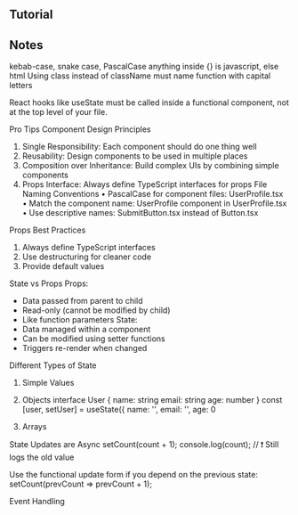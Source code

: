 ## Tutorial

## Notes

kebab-case, snake case, PascalCase
anything inside {} is javascript, else html
Using class instead of className
must name function with capital letters

React hooks like useState must be called inside a functional component, not at the top level of your file.


Pro Tips
Component Design Principles
1. Single Responsibility: Each component should do one thing well
2. Reusability: Design components to be used in multiple places
3. Composition over Inheritance: Build complex UIs by combining simple
components
4. Props Interface: Always define TypeScript interfaces for props
File Naming Conventions
• PascalCase for component files: UserProfile.tsx
• Match the component name: UserProfile component in UserProfile.tsx
• Use descriptive names: SubmitButton.tsx instead of Button.tsx  

Props Best Practices
1. Always define TypeScript interfaces
2. Use destructuring for cleaner code
3. Provide default values

State vs Props
Props:
- Data passed from parent to child
- Read-only (cannot be modified by child)
- Like function parameters
State:
- Data managed within a component
- Can be modified using setter functions
- Triggers re-render when changed

Different Types of State
1. Simple Values
2. Objects
interface User {
name: string
email: string
age: number
}
const [user, setUser] = useState<User>({
name: '',
email: '',
age: 0

3. Arrays

State Updates are Async
setCount(count + 1);
console.log(count); // ❗ Still logs the old value

Use the functional update form if you depend on the previous state:
setCount(prevCount => prevCount + 1);


Event Handling